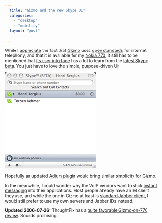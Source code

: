 ```yaml
---
  title: "Gizmo and the new Skype UI"
  categories: 
    - "desktop"
    - "mobility"
  layout: "post"

---
```

While I [appreciate][1] the fact that [Gizmo][2] uses [open standards][3] for internet telephony, and that it is available for my [Nokia 770][4], it still has to be mentioned that [its user interface][5] has a lot to learn from the [latest Skype beta][6]. You just have to love the simple, purpose-driven UI:

![Skype 1.5 beta main screen](/files/skype-15-beta.jpg)

Hopefully an updated [Adium plugin][7] would bring similar simplicity for Gizmo. 

In the meanwhile, I could wonder why the VoIP vendors want to stick [instant messaging][8] into their applications. Most people already have an IM client they use, and while the one in Gizmo at least is [standard Jabber client][9], I would still prefer to use my own servers and Jabber IDs instead.

__Updated 2006-07-26:__ ThoughtFix has a [quite favorable Gizmo-on-770 review][10]. Sounds promising.

[1]: http://bergie.iki.fi/blog/more-on-secure-instant-messaging.html
[2]: http://www.gizmoproject.com/
[3]: http://en.wikipedia.org/wiki/Session_Initiation_Protocol
[4]: http://www.gizmoproject.com/learnmore-nokia770.html
[5]: http://www.gizmoproject.com/screen-shots.html
[6]: http://share.skype.com/sites/mac/2006/07/new_face_of_skype_for_mac.html
[7]: http://www.adiumxtras.com/index.php?a=xtras&xtra_id=2058
[8]: http://www.gizmoproject.com/instant-messaging.html
[9]: http://www.imfederation.com/
[10]: http://thoughtfix.blogspot.com/2006/07/gizmo-project-testing-and-review.html